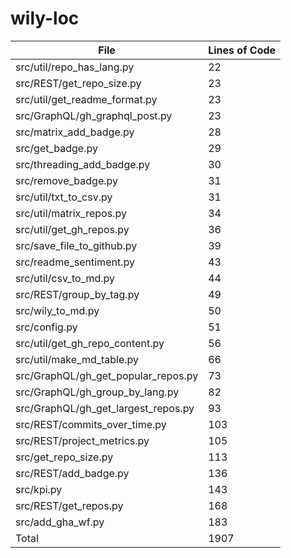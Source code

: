 # wily-loc

| File                                |   Lines of Code |
| --- | --- |
| src/util/repo_has_lang.py           |              22 |
| src/REST/get_repo_size.py           |              23 |
| src/util/get_readme_format.py       |              23 |
| src/GraphQL/gh_graphql_post.py      |              23 |
| src/matrix_add_badge.py             |              28 |
| src/get_badge.py                    |              29 |
| src/threading_add_badge.py          |              30 |
| src/remove_badge.py                 |              31 |
| src/util/txt_to_csv.py              |              31 |
| src/util/matrix_repos.py            |              34 |
| src/util/get_gh_repos.py            |              36 |
| src/save_file_to_github.py          |              39 |
| src/readme_sentiment.py             |              43 |
| src/util/csv_to_md.py               |              44 |
| src/REST/group_by_tag.py            |              49 |
| src/wily_to_md.py                   |              50 |
| src/config.py                       |              51 |
| src/util/get_gh_repo_content.py     |              56 |
| src/util/make_md_table.py           |              66 |
| src/GraphQL/gh_get_popular_repos.py |              73 |
| src/GraphQL/gh_group_by_lang.py     |              82 |
| src/GraphQL/gh_get_largest_repos.py |              93 |
| src/REST/commits_over_time.py       |             103 |
| src/REST/project_metrics.py         |             105 |
| src/get_repo_size.py                |             113 |
| src/REST/add_badge.py               |             136 |
| src/kpi.py                          |             143 |
| src/REST/get_repos.py               |             168 |
| src/add_gha_wf.py                   |             183 |
| Total                               |            1907 |

